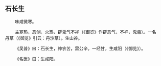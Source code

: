 ## 石长生
<p>&emsp;&emsp;
味咸微寒。
</p>
<p>&emsp;&emsp;
主寒热，恶创，火热，辟鬼气不祥（《御览》作辟恶气，不祥，鬼毒）。一名丹草（《御览》引云：丹沙草）。生山谷。
</p>
<p>&emsp;&emsp;
《吴普》曰：石长生，神农苦，雷公辛，一经甘，生咸阳（《御览》）。
</p>
<p>&emsp;&emsp;
《名医》曰：生咸阳。
</p>